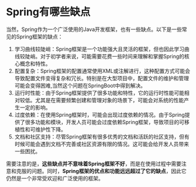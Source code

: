 # Spring有哪些缺点

当然，Spring作为一个广泛使用的Java开发框架，也有一些缺点。以下是一些常见的Spring框架的缺点：

1. 学习曲线较陡峭：Spring框架是一个功能强大且灵活的框架，但也因此学习曲线较陡峭。对于初学者来说，可能需要花费一些时间来理解和掌握Spring的核心概念和特性。
2. 配置复杂：Spring框架的配置通常使用XML或注解进行，这种配置方式可能会导致配置文件变得复杂和冗长。特别是在大型项目中，配置文件的维护和管理可能会变得困难,当然这个问题在SpringBoot中得到解决。
3. 运行时性能：由于Spring框架提供了很多功能和特性，它的运行时性能可能相对较低。尤其是在需要频繁创建和管理对象的场景下，可能会对系统的性能产生一定的影响。
4. 过度依赖：在使用Spring框架时，可能会出现过度依赖的情况。由于Spring提供了很多功能和模块，开发人员可能会过度依赖Spring框架，导致项目的可移植性和可维护性下降。
5. 文档和社区支持：尽管Spring框架有很多优秀的文档和活跃的社区支持，但有时候可能会遇到文档不完善或社区资源有限的情况。这可能会给开发人员带来一些困扰。

需要注意的是，**这些缺点并不意味着Spring框架不好**，而是在使用过程中需要注意和克服的问题。同时，**Spring框架的优点和功能远远超过了它的缺点**，因此它仍然是一个非常受欢迎和广泛使用的框架。
